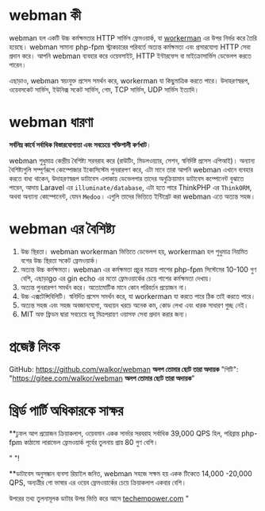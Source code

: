 # webman কী

webman হল একটি উচ্চ কর্মক্ষমতার HTTP সার্ভিস ফ্রেমওয়ার্ক, যা [workerman](https://www.workerman.net) এর উপর নির্ভর করে তৈরি হয়েছে। webman সামান্য php-fpm স্ট্রাকচারের পরিবর্তে অত্যন্ত কর্মক্ষমতা এবং প্রসারযোগ্য HTTP সেবা প্রদান করে। আপনি webman ব্যবহার করে ওয়েবসাইট, HTTP ইন্টারফেস বা মাইক্রোসার্ভিস ডেভেলপ করতে পারেন।

এছাড়াও, webman স্বয়ংযুক্ত প্রসেস সমর্থন করে, workerman যা কিছুমাত্রিক করতে পারে। উদাহরণস্বরূপ, ওয়েবসকেট সার্ভিস, ইউনিক্স সকেট সার্ভিস, গেম, TCP সার্ভিস, UDP সার্ভিস ইত্যাদি।

# webman ধারণা
**সর্বনিম্ন কার্যে সর্বাধিক বিস্তারযোগ্যতা এবং সবচেয়ে শক্তিশালী কর্ণখাট**।

webman শুধুমাত্র কেন্দ্রীয় বৈশিষ্ট্য সরবরাহ করে (রাউটিং, মিডলওয়্যার, সেশন, স্বনির্দিষ্ট প্রসেস এপিআই)। অন্যান্য বৈশিষ্ট্যগুলি সম্পূর্ণরূপে কোম্পোজার ইকোসিস্টেম পুনরারপণ করে, এটা মানে তারা আপনি webman এখানে ব্যবহার করতে বাধ্য থাকেন, উদাহরণস্বরূপ ডাটাবেস এলাকায় ডেভেলপার তাদের অনুক্রিয়ামান ডাটাবেস কম্পোনেন্ট বুঝাতে পারেন, আদায় Laravel এর `illuminate/database`, এটা হতে পারে ThinkPHP এর `ThinkORM`, অথবা অন্যান্য কোম্পোনেন্ট, যেমন `Medoo`। এগুলি তাদের ভিত্তিতে ইন্টিগ্রেট করা webman এতে অত্যন্ত সহজ।

# webman এর বৈশিষ্ট্য

1. উচ্চ স্থিরতা। webman workerman ভিত্তিতে ডেভেলপ হয়, workerman হল শুধুমাত্র নিয়মিত বগের উচ্চ স্থিরতা সকেট ফ্রেমওয়ার্ক।
2. অত্যন্ত উচ্চ কর্মক্ষমতা। webman এর কর্মক্ষমতা প্রচুর মাত্রায় পাশের php-fpm সিস্টেমের 10-100 গুণ বেশি, এছাড়াgo এর gin echo এর মতো ফ্রেমওয়ার্কের চেয়ে পাশের কর্মক্ষমতা দেখায়।
3. অত্যন্ত পুনরারপণ সমর্থন করে। অতোমোটিক মানে কোন পরিবর্তন প্রয়োজন না।
4. উচ্চ এক্সটেন্সিবিলিটি। স্বনির্দিত প্রসেস সমর্থন করে, যা workerman যা করতে পারে ঠিক তাই করতে পারে।
5. অত্যন্ত সহজ এবং সহজ অবজানযোগ্য, অধ্যয়ন খরচে অনেক কম, কোড লেখা এবং ধারক সাধারণ গুচ্ছ নেই।
6. MIT অফ ফ্রিডম দ্বারা সবচেয়ে বহু মিত্রপরায়ণ ওয়াসফ সেবা প্রদান করার জন্য।

# প্রজেক্ট লিংক
GitHub: https://github.com/walkor/webman **অলপ তোমার ছোট তারা অদায়ক** 
"গিটি": "https://gitee.com/walkor/webman **অলপ তোমার ছোট তারা অদায়ক**"

# থ্রির্ড পার্টি অধিকারকে সাক্ষর
**ঢুফল আপ প্রয়োজন ক্রিয়াকলাপ, ওয়েবমান একক সার্ভার সরবরাহ সর্বাধিক 39,000 QPS হিল, পরিব্রান্ত php-fpm কাঠামো লারাভেল ফ্রেমওয়ার্ক পূর্বের তুলনায় প্রায় 80 গুণ বেশি।


"  "!


**ডাটাবেস অনুসন্ধান ব্যবসা রিয়াইল জনিত, webman সহজে সক্ষম হয় একক টিকেতে 14,000 -20,000 QPS, অন্যত্রীর গো ভাষার এর ওয়েব ফ্রেমওয়ার্কের চেয়ে ক্রিয়াকলাপ একবার বেশি।


উপরের তথ্য তুলনামূলক ডাটার উপর ভিত্তি করে আসে [techempower.com](https://www.techempower.com/benchmarks/#section=data-r20&hw=ph&test=db&l=zik073-sf) "
